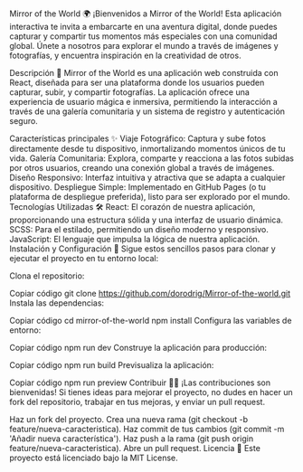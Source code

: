 Mirror of the World 🌍
¡Bienvenidos a Mirror of the World! Esta aplicación interactiva te invita a embarcarte en una aventura digital, donde puedes capturar y compartir tus momentos más especiales con una comunidad global. Únete a nosotros para explorar el mundo a través de imágenes y fotografías, y encuentra inspiración en la creatividad de otros.

Descripción 📸
Mirror of the World es una aplicación web construida con React, diseñada para ser una plataforma donde los usuarios pueden capturar, subir, y compartir fotografías. La aplicación ofrece una experiencia de usuario mágica e inmersiva, permitiendo la interacción a través de una galería comunitaria y un sistema de registro y autenticación seguro.

Características principales ✨
Viaje Fotográfico: Captura y sube fotos directamente desde tu dispositivo, inmortalizando momentos únicos de tu vida.
Galería Comunitaria: Explora, comparte y reacciona a las fotos subidas por otros usuarios, creando una conexión global a través de imágenes.
Diseño Responsivo: Interfaz intuitiva y atractiva que se adapta a cualquier dispositivo.
Despliegue Simple: Implementado en GitHub Pages (o tu plataforma de despliegue preferida), listo para ser explorado por el mundo.
Tecnologías Utilizadas 🛠️
React: El corazón de nuestra aplicación, proporcionando una estructura sólida y una interfaz de usuario dinámica.
SCSS: Para el estilado, permitiendo un diseño moderno y responsivo.
JavaScript: El lenguaje que impulsa la lógica de nuestra aplicación.
Instalación y Configuración 🚀
Sigue estos sencillos pasos para clonar y ejecutar el proyecto en tu entorno local:

Clona el repositorio:


Copiar código
git clone https://github.com/dorodrig/Mirror-of-the-world.git
Instala las dependencias:


Copiar código
cd mirror-of-the-world
npm install
Configura las variables de entorno:

Copiar código
npm run dev
Construye la aplicación para producción:

Copiar código
npm run build
Previsualiza la aplicación:


Copiar código
npm run preview
Contribuir 🧑‍💻
¡Las contribuciones son bienvenidas! Si tienes ideas para mejorar el proyecto, no dudes en hacer un fork del repositorio, trabajar en tus mejoras, y enviar un pull request.

Haz un fork del proyecto.
Crea una nueva rama (git checkout -b feature/nueva-caracteristica).
Haz commit de tus cambios (git commit -m 'Añadir nueva característica').
Haz push a la rama (git push origin feature/nueva-caracteristica).
Abre un pull request.
Licencia 📄
Este proyecto está licenciado bajo la MIT License.